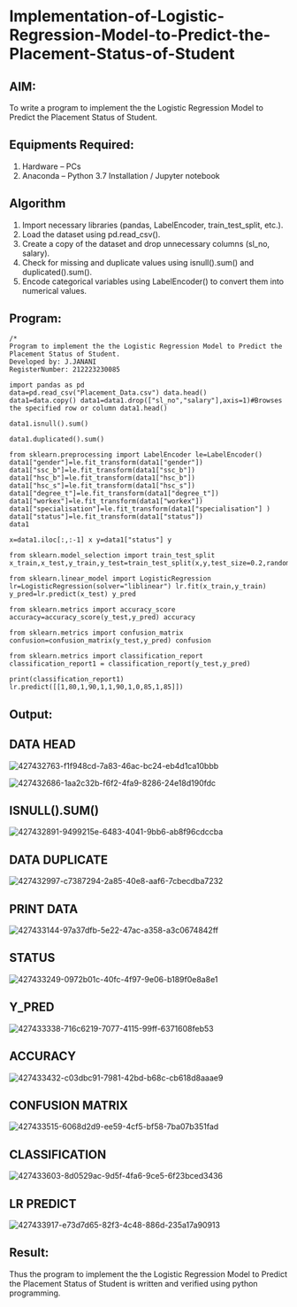 # Implementation-of-Logistic-Regression-Model-to-Predict-the-Placement-Status-of-Student

## AIM:
To write a program to implement the the Logistic Regression Model to Predict the Placement Status of Student.

## Equipments Required:
1. Hardware – PCs
2. Anaconda – Python 3.7 Installation / Jupyter notebook

## Algorithm
1. Import necessary libraries (pandas, LabelEncoder, train_test_split, etc.).
2. Load the dataset using pd.read_csv().
3. Create a copy of the dataset and drop unnecessary columns (sl_no, salary).
4. Check for missing and duplicate values using isnull().sum() and duplicated().sum().
5. Encode categorical variables using LabelEncoder() to convert them into numerical values.

## Program:
```
/*
Program to implement the the Logistic Regression Model to Predict the Placement Status of Student.
Developed by: J.JANANI
RegisterNumber: 212223230085

import pandas as pd
data=pd.read_csv("Placement_Data.csv") data.head()
data1=data.copy() data1=data1.drop(["sl_no","salary"],axis=1)#Browses the specified row or column data1.head()

data1.isnull().sum()

data1.duplicated().sum()

from sklearn.preprocessing import LabelEncoder le=LabelEncoder() data1["gender"]=le.fit_transform(data1["gender"]) data1["ssc_b"]=le.fit_transform(data1["ssc_b"]) data1["hsc_b"]=le.fit_transform(data1["hsc_b"]) data1["hsc_s"]=le.fit_transform(data1["hsc_s"]) data1["degree_t"]=le.fit_transform(data1["degree_t"]) data1["workex"]=le.fit_transform(data1["workex"]) data1["specialisation"]=le.fit_transform(data1["specialisation"] )
data1["status"]=le.fit_transform(data1["status"])
data1

x=data1.iloc[:,:-1] x y=data1["status"] y

from sklearn.model_selection import train_test_split x_train,x_test,y_train,y_test=train_test_split(x,y,test_size=0.2,random_state=0)

from sklearn.linear_model import LogisticRegression lr=LogisticRegression(solver="liblinear") lr.fit(x_train,y_train) y_pred=lr.predict(x_test) y_pred

from sklearn.metrics import accuracy_score accuracy=accuracy_score(y_test,y_pred) accuracy

from sklearn.metrics import confusion_matrix confusion=confusion_matrix(y_test,y_pred) confusion

from sklearn.metrics import classification_report classification_report1 = classification_report(y_test,y_pred)

print(classification_report1) lr.predict([[1,80,1,90,1,1,90,1,0,85,1,85]])

```

## Output:

## DATA HEAD

![427432763-f1f948cd-7a83-46ac-bc24-eb4d1ca10bbb](https://github.com/user-attachments/assets/a329b96b-3ce3-44aa-b68e-b345bc2b77ae)

![427432686-1aa2c32b-f6f2-4fa9-8286-24e18d190fdc](https://github.com/user-attachments/assets/03d1e411-7a47-42bf-8b57-d8e6aa89cf12)


## ISNULL().SUM()

![427432891-9499215e-6483-4041-9bb6-ab8f96cdccba](https://github.com/user-attachments/assets/e8e850d3-1c06-4b92-bfec-ea76a5e365a9)

## DATA DUPLICATE

![427432997-c7387294-2a85-40e8-aaf6-7cbecdba7232](https://github.com/user-attachments/assets/c5cc73d3-5e3d-4303-8388-f77ed487c197)

## PRINT DATA

![427433144-97a37dfb-5e22-47ac-a358-a3c0674842ff](https://github.com/user-attachments/assets/f96efe64-ae63-4560-98e7-9ab20ec755f3)

## STATUS

![427433249-0972b01c-40fc-4f97-9e06-b189f0e8a8e1](https://github.com/user-attachments/assets/20992b29-8968-47c9-b770-d0d38a5e0931)

## Y_PRED

![427433338-716c6219-7077-4115-99ff-6371608feb53](https://github.com/user-attachments/assets/c65e081f-4625-4da7-a88d-a7ab5acc2a2a)

## ACCURACY

![427433432-c03dbc91-7981-42bd-b68c-cb618d8aaae9](https://github.com/user-attachments/assets/542e600c-dc27-4dbf-83dd-7f5211db6ae3)

## CONFUSION MATRIX

![427433515-6068d2d9-ee59-4cf5-bf58-7ba07b351fad](https://github.com/user-attachments/assets/6ca8c2e8-12e8-4f79-87a1-753d47379f43)

## CLASSIFICATION

![427433603-8d0529ac-9d5f-4fa6-9ce5-6f23bced3436](https://github.com/user-attachments/assets/36e9be46-56ae-42f0-808b-5da5f8accf44)


## LR PREDICT

![427433917-e73d7d65-82f3-4c48-886d-235a17a90913](https://github.com/user-attachments/assets/935a70f0-0832-4a9f-898f-b7eb7ef680b5)




## Result:
Thus the program to implement the the Logistic Regression Model to Predict the Placement Status of Student is written and verified using python programming.
